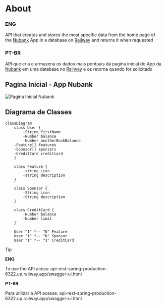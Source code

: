 # About

### ENG

API that creates and stores the most specific data from the home page of the [Nubank](https://nubank.com.br) App in a database on [Railway](https://railway.app) and returns it when requested

### PT-BR

API que cria e armazena os dados mais pontuais da pagina inicial do App da [Nubank](https://nubank.com.br) em uma database no [Railway](https://railway.app) e os retorna quando for solicitado

## Pagina Inicial - App Nubank

![Pagina Inicial Nubank](https://encrypted-tbn0.gstatic.com/images?q=tbn:ANd9GcQwaAQ68I2VorcERiHpQAQz_hAgHX7ZtxQESA&s)

## Diagrama de Classes

``` mermaid
classDiagram
    class User {
        -String firstName
        -Number balance
        -Number anotherBankBalance
	-Feature[] features
	-Sponsor[] sponsors
	-CreditCard creditcard
    }
    
    class Feature {
        -string icon
        -string description
    }

    class Sponsor {
        -String icon
        -String description
    }

    class CreditCard {
        -Number balance
        -Number limit
    }

    User "1" *-- "N" Feature
    User "1" *-- "N" Sponsor
    User "1" *-- "1" CreditCard
```

>[!TIP] 
>
>**ENG**
>
>To use the API acess: api-rest-spring-production-6322.up.railway.app/swagger-ui.html
>
>**PT-BR**
>
>Para utilizar a API acesse: api-rest-spring-production-6322.up.railway.app/swagger-ui.html
